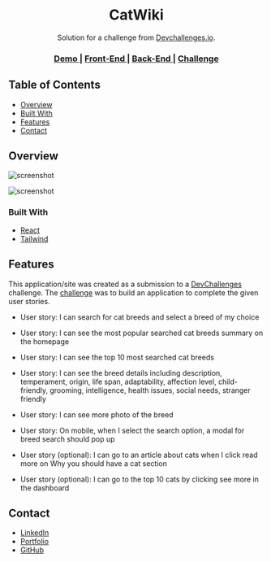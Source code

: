 <!-- Please update value in the {}  -->

<h1 align="center">CatWiki</h1>

<div align="center">
   Solution for a challenge from  <a href="http://devchallenges.io" target="_blank">Devchallenges.io</a>.
</div>

<div align="center">
  <h3>
    <a href="https://el7amrawy.github.io/catwiki" target="_blank">
      Demo
    </a>
    <span> | </span>
    <a href="https://github.com/el7amrawy/catwiki" target="_blank">
      Front-End
    </a>
    <span> | </span>
    <a href="https://github.com/el7amrawy/catwiki-api" target="_blank">
      Back-End
    </a>
    <span> | </span>
    <a href="https://devchallenges.io/challenges/rYyhwJAxMfES5jNQ9YsP" target="_blank">
      Challenge
    </a>
  </h3>
</div>

<!-- TABLE OF CONTENTS -->

## Table of Contents

- [Overview](#overview)
- [Built With](#built-with)
- [Features](#features)
- [Contact](#contact)

<!-- OVERVIEW -->

## Overview

![screenshot](https://i.postimg.cc/X7j8k6BR/screencapture-127-0-0-1-5173-2022-10-06-17-28-54.jpg)

![screenshot](https://i.postimg.cc/Mp4mwc3w/screencapture-127-0-0-1-5173-breeds-persian-2022-10-06-17-34-06.jpg)

### Built With

<!-- This section should list any major frameworks that you built your project using. Here are a few examples.-->

- [React](https://reactjs.org/)
- [Tailwind](https://tailwindcss.com/)

## Features

<!-- List the features of your application or follow the template. Don't share the figma file here :) -->

This application/site was created as a submission to a [DevChallenges](https://devchallenges.io/challenges) challenge. The [challenge](https://devchallenges.io/challenges/f4NJ53rcfgrP6sBMD2jt) was to build an application to complete the given user stories.

- User story: I can search for cat breeds and select a breed of my choice

- User story: I can see the most popular searched cat breeds summary on the homepage

- User story: I can see the top 10 most searched cat breeds

- User story: I can see the breed details including description, temperament, origin, life span, adaptability, affection level, child-friendly, grooming, intelligence, health issues, social needs, stranger friendly

- User story: I can see more photo of the breed

- User story: On mobile, when I select the search option, a modal for breed search should pop up

- User story (optional): I can go to an article about cats when I click read more on Why you should have a cat section

- User story (optional): I can go to the top 10 cats by clicking see more in the dashboard

## Contact

- [LinkedIn](https://www.linkedin.com/in/aly-hamdy/)
- [Portfolio](https://el7amrawy.github.io/portfolio/)
- [GitHub](https://github.com/el7amrawy/)
